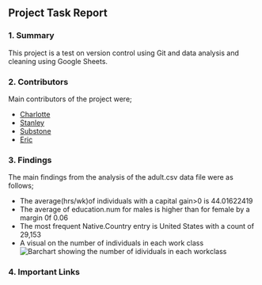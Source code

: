 ## Project Task Report
### 1. Summary 
This project is a test on version control using Git and data analysis and cleaning using Google Sheets.
### 2. Contributors
Main contributors of the project were;
- [Charlotte](https://github.com/charlotte283)
- [Stanley]()
- [Substone](https://github.com/OsoroJnr)
- [Eric]()
      
### 3. Findings
The main findings from the analysis of the adult.csv data file were as follows;
- The average(hrs/wk)of individuals with a capital gain>0 is 44.01622419
- The average of education.num for males is higher than for female by a margin 0f 0.06
- The most frequent Native.Country entry is United States with a count of 29,153
- A visual on the number of individuals in each work class ![Barchart showing the number of idividuals in each workclass](https://github.com/charlotte283/your-repo/blob/main/assets/images/)

### 4. Important Links
